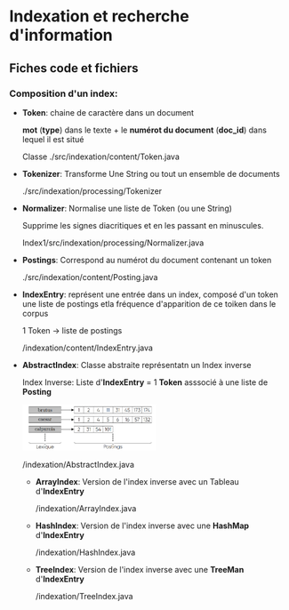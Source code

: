 # Indexation et recherche d'information

## Fiches code et fichiers

### Composition d'un index:


- __Token__: chaine de caractère dans un document 

    __mot__ (__type__) dans le texte + le __numérot du document__ (__doc_id__) dans lequel il est situé

    Classe ./src/indexation/content/Token.java
    
- __Tokenizer__: Transforme Une String ou tout un ensemble de documents 

    ./src/indexation/processing/Tokenizer

- __Normalizer__: Normalise une liste de Token (ou une String)
  
  Supprime les signes diacritiques et en les passant en minuscules.

  Index1/src/indexation/processing/Normalizer.java

- __Postings__: Correspond au numérot du document contenant un token 

    ./src/indexation/content/Posting.java

- __IndexEntry__: représent une entrée dans un index, composé d'un token une liste de postings etla fréquence d'apparition de ce toiken dans le corpus

    1 Token -> liste de postings

    /indexation/content/IndexEntry.java

- __AbstractIndex__: Classe abstraite représentatn un Index inverse

    Index Inverse: Liste d'__IndexEntry__ = 1 __Token__ asssocié à une liste de __Posting__

    <img src="./cours/index_inverse.PNG" alt="Index_invese" style="width: 50%;"/>
    <!-- ![Index_invese](./cours/index_inverse.PNG) -->

    /indexation/AbstractIndex.java

  - __ArrayIndex__: Version de l'index inverse avec un Tableau d'__IndexEntry__

    /indexation/ArrayIndex.java

  - __HashIndex__: Version de l'index inverse avec une __HashMap__ d'__IndexEntry__

    /indexation/HashIndex.java

  - __TreeIndex__: Version de l'index inverse avec une __TreeMan__ d'__IndexEntry__

    /indexation/TreeIndex.java
